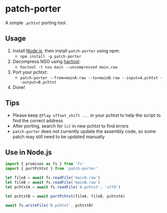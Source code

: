 # patch-porter

A simple `.pchtxt` porting tool.

## Usage

1. Install [Node.js](https://nodejs.org), then install `patch-porter` using npm:
    - `npm install -g patch-porter`
2. Decompress NSO using [hactool](https://github.com/SciresM/hactool):
    - `hactool -t nso main --uncompressed main.raw`
3. Port your pchtxt:
    - `patch-porter --from=mainA.raw --to=mainB.raw --input=A.pchtxt --output=B.pchtxt`
4. Done!

## Tips
- Please keep `@flag offset_shift ...` in your pchtxt to help the script to find the correct address
- After porting, search for `[x]` in new pchtxt to find errors
- `patch-porter` does not currently update the assembly code, so some patch may still need to be updated manually

## Use in Node.js

```javascript
import { promises as fs } from 'fs'
import { portPchtxt } from 'patch-porter'

let fileA = await fs.readFile('mainA.raw')
let fileB = await fs.readFile('mainB.raw')
let pchtxtA = await fs.readFile('A.pchtxt', 'utf8')

let pchtxtB = await portPchtxt(fileA, fileB, pchtxtA)

await fs.writeFile('B.pchtxt', pchtxtB)
```
